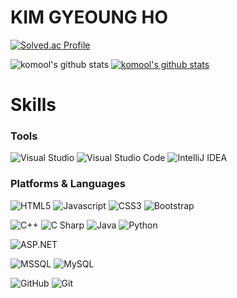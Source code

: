 # KIM GYEOUNG HO

[![Solved.ac Profile](http://mazassumnida.wtf/api/v2/generate_badge?boj=kito17)](https://solved.ac/kito17/)

![komool's github stats](https://github-readme-stats.vercel.app/api?username=komool&show_icons=true)
[![komool's github stats](https://github-readme-stats.vercel.app/api/top-langs/?username=komool&show_icons=true&hide_border=true&title_color=004386&icon_color=004386&layout=compact)](https://github.com/komool)

# Skills
### Tools
![Visual Studio](https://img.shields.io/badge/Visual%20Studio-5C2D91.svg?&style=for-the-badge&logo=Visual%20Studio&logoColor=white)
![Visual Studio Code](https://img.shields.io/badge/Visual%20Studio%20Code-007ACC.svg?&style=for-the-badge&logo=Visual%20Studio%20Code&logoColor=white)
![IntelliJ IDEA](https://img.shields.io/badge/IntelliJ%20IDEA-000000.svg?&style=for-the-badge&logo=IntelliJ%20IDEA&logoColor=white)

### Platforms & Languages
![HTML5](https://img.shields.io/badge/HTML5-E34F26.svg?style=for-the-badge&logo=HTML5&logoColor=white)
![Javascript](https://img.shields.io/badge/JavaScript-F7DF1E.svg?style=for-the-badge&logo=JavaScript&logoColor=white)
![CSS3](https://img.shields.io/badge/CSS3-1572B6.svg?style=for-the-badge&logo=CSS3&logoColor=white)
![Bootstrap](https://img.shields.io/badge/Bootstrap-7952B3.svg?style=for-the-badge&logo=Bootstrap&logoColor=white)

![C++](https://img.shields.io/badge/C++-00599C.svg?style=for-the-badge&logo=C&logoColor=white)
![C Sharp](https://img.shields.io/badge/C%20Sharp-239120.svg?style=for-the-badge&logo=C%20Sharp&logoColor=white)
![Java](https://img.shields.io/badge/Java-007396.svg?&style=for-the-badge&logo=Java&logoColor=white)
![Python](https://img.shields.io/badge/Python-3776AB.svg?&style=for-the-badge&logo=Python&logoColor=white)

![ASP.NET](https://img.shields.io/badge/ASP.NET-512BD4.svg?&style=for-the-badge&logo=.NET&logoColor=white)

![MSSQL](https://img.shields.io/badge/Microsoft%20SQL%20Server-CC2927.svg?&style=for-the-badge&logo=Microsoft%20SQL%20Server&logoColor=white)
![MySQL](https://img.shields.io/badge/MySQL-4479A1.svg?&style=for-the-badge&logo=MySQL&logoColor=white)

![GitHub](https://img.shields.io/badge/GitHub-181717.svg?&style=for-the-badge&logo=GitHub&logoColor=white)
![Git](https://img.shields.io/badge/Git-F05032.svg?&style=for-the-badge&logo=Git&logoColor=white)

